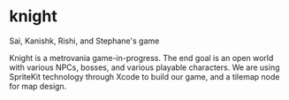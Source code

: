 # knight
Sai, Kanishk, Rishi, and Stephane's game

Knight is a metrovania game-in-progress. The end goal is an open world with various NPCs, bosses, and various playable characters. We are using SpriteKit technology through Xcode to build our game, and a tilemap node for map design. 
